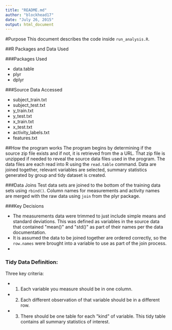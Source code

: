 ```yaml
---
title: "README.md"
author: "blockhead17"
date: "July 26, 2015"
output: html_document
---
```


#Purpose
This document describes the code inside `run_analysis.R`.

##R Packages and Data Used

###Packages Used
* data.table
* plyr
* dplyr

###Source Data Accessed
* subject_train.txt
* subject_test.txt
* y_train.txt
* y_test.txt
* x_train.txt
* x_test.txt
* activity_labels.txt
* features.txt

##How the program works
The program begins by determining if the source zip file exists and if not, it is retrieved from the a URL.  That zip file is unzipped if needed to reveal the source data files used in the program.  The data files are each read into R using the `read.table` command.  Data are joined together, relevant variables are selected, summary statistics generated by group and tidy dataset is created.

###Data Joins
Test data sets are joined to the bottom of the training data sets using `rbind()`.  Column names for measurements and activity names are merged with the raw data using `join` from the plyr package.

###Key Decisions
* The measurements data were trimmed to just include simple means and standard deviations.  This was defined as variables in the source data that contained "mean()" and "std()" as part of their names per the data documentation.
* It is assumed the data to be joined together are ordered correctly, so the `row.names` were brought into a variable to use as part of the join process.
* 

### Tidy Data Definition: 
Three key criteria:
* 1. Each variable you measure should be in one column. 
* 2. Each different observation of that variable should be in a different row.
* 3. There should be one table for each "kind" of variable. This tidy table contains all summary statistics of interest.
